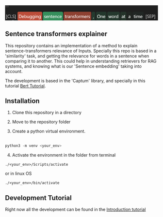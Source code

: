 <!-- <table width='100%' style='border-collapse: collapse; margin-top: 20px;'>
  <tr>
    <td>
      <span class='word' style='cursor: pointer; padding: 2px 4px; border-radius: 4px; position: relative; display: inline-block; text-decoration: none;'>[CLS]</span>
      <span class='word' style='background-color: rgba(255, 99, 71, 0.7); color: white; font-size: 24px; padding: 4px 6px; border-radius: 6px;' data-tooltip='Importance: -0.70'>Debugging</span>
      <span class='word' style='background-color: rgba(60, 179, 113, 0.7628632071477993); color: white; font-size: 24px; padding: 4px 6px; border-radius: 6px;' data-tooltip='Importance: 0.76'>sentence</span>
      <span class='word' style='background-color: rgba(255, 99, 71, 0.5); color: white; font-size: 24px; padding: 4px 6px; border-radius: 6px;' data-tooltip='Importance: -0.50'>transformers</span>
      <span class='word' style='background-color: rgba(60, 179, 113, 0.18407592577718224); color: white; font-size: 24px; padding: 4px 6px; border-radius: 6px;' data-tooltip='Importance: 0.18'>,</span>
      <span class='word' style='background-color: rgba(60, 179, 113, 0.16509186059987302); color: white; font-size: 24px; padding: 4px 6px; border-radius: 6px;' data-tooltip='Importance: 0.17'>One</span>
      <span class='word' style='background-color: rgba(60, 179, 113, 0.16934483485599225); color: white; font-size: 24px; padding: 4px 6px; border-radius: 6px;' data-tooltip='Importance: 0.17'>word</span>
      <span class='word' style='background-color: rgba(60, 179, 113, 0.13370410645376962); color: white; font-size: 24px; padding: 4px 6px; border-radius: 6px;' data-tooltip='Importance: 0.13'>at</span>
      <span class='word' style='background-color: rgba(60, 179, 113, 0.04820539824234946); color: white; font-size: 24px; padding: 4px 6px; border-radius: 6px;' data-tooltip='Importance: 0.05'>a</span>
      <span class='word' style='background-color: rgba(60, 179, 113, 0.05061600556547035); color: white; font-size: 24px; padding: 4px 6px; border-radius: 6px;' data-tooltip='Importance: 0.05'>time</span>
      <span class='word' style='font-size: 24px; padding: 4px 6px;'>[SEP]</span>
    </td>
  </tr>
</table>

<style>
.word {
  cursor: pointer;
  padding: 4px 6px;
  border-radius: 6px;
  position: relative;
  display: inline-block;
  text-decoration: none;
  font-size: 24px; /* Increase font size for header-like text */
}

.word:hover::after {
  content: attr(data-tooltip);
  position: absolute;
  top: -35px;
  left: 0;
  background: #333;
  color: #fff;
  padding: 5px 10px;
  border-radius: 4px;
  white-space: nowrap;
  z-index: 10;
  box-shadow: 0px 4px 6px rgba(0, 0, 0, 0.1);
  font-size: 12px;
}
</style> -->

![Styled Text Visualization](./repo_graphics/Code_3dSaxegjhd.gif)




## Sentence transformers explainer
This repository contains an implementation of a method to explain sentence-transformers relevance of Inputs. Specially this repo is based in a 'similarity' task, and getting the relevance for words in a sentence when comparing it to another. This could help in understanding retrievers for RAG systems, and knowing what is our 'Sentence embedding' taking into account.

The development is based in the 'Captum' library, and specially in this tutorial [Bert Tutorial](https://captum.ai/tutorials/Bert_SQUAD_Interpret).




## Installation

1. Clone this repository in a directory

2. Move to the repository folder

3.  Create a python virtual environment.

```python

python3 -m venv <your_env>
```



4.  Activate the environment in the folder from terminal

```
./<your_env>/Scripts/activate
```

or in linux OS

```
./<your_env>/bin/activate
```


## Development Tutorial

Right now all the development can be found in the [Introduction tutorial](./st-explainer_method.ipynb)



